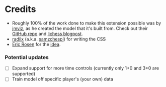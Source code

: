 # Credits
- Roughly 100% of the work done to make this extension possible was by [jmviz](https://github.com/jmviz), as he created the model that it's built from. Check out their [GitHub repo](https://github.com/jmviz/when-to-berserk-on-lichess) and [lichess blogpost](https://lichess.org/@/jmviz/blog/when-should-you-berserk/rQdcB4QB).
- [radilx](https://github.com/radilx) (a.k.a. [samzchespl](https://www.twitch.tv/samzchespl)) for writing the CSS
- [Eric Rosen](https://twitter.com/IM_Rosen/) for the [idea](https://twitter.com/IM_Rosen/status/1521200287054139393?s=20&t=SpUc6WkGxzX5R8YW3BArxg).

### Potential updates
- [ ] Expand support for more time controls (currently only 1+0 and 3+0 are supported)
- [ ] Train model off specific player's (your own) data
